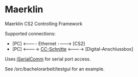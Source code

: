 # Maerklin
Maerklin CS2 Controlling Framework

Supported connections:
- [PC] <---- Ethernet ----> [CS2]
- [PC] <----> [CC-Schnitte](http://can-digital-bahn.com/modul.php?system=sys5&modul=54) <----> [Digital-Anschlussbox]

Uses [jSerialComm](http://fazecast.github.io/jSerialComm/) for serial port access.

See /src/bachelorarbeit/testgui for an example.
